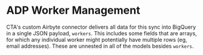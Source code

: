 # ADP Worker Management

CTA's custom Airbyte connector delivers all data for this sync into BigQuery in a single JSON payload, `workers`. This includes some fields that are arrays, for which any individual worker might potentially have multiple rows (eg, email addresses). These are unnested in all of the models besides `workers`.
